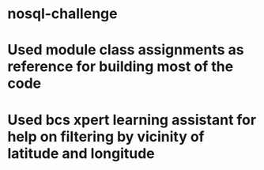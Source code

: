 # nosql-challenge
# Used module class assignments as reference for building most of the code
# Used bcs xpert learning assistant for help on filtering by vicinity of latitude and longitude 
# 
